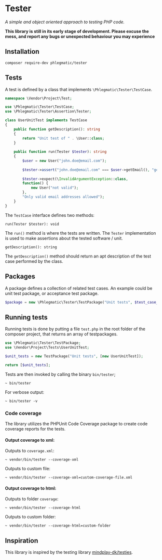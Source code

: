 Tester
======
*A simple and object oriented approach to testing PHP code.*

**This library is still in its early stage of development. 
Please excuse the mess, and report any bugs or unexpected behaviour you may experience**

## Installation
```
composer require-dev phlegmatic/tester
```

## Tests
A test is defined by a class that implements `\Phlegmatic\Tester\TestCase`. 

```php
namespace \Vendor\Project\Test;

use \Phlegmatic\Tester\TestCase;
use \Phlegmatic\Tester\Assertion\Tester;

class UserUnitTest implements TestCase
{
    public function getDescription(): string
    {
        return "Unit test of " . \User::class;
    }
    
    public function run(Tester $tester): string
    {
        $user = new User("john.doe@email.com");
        
        $tester->assert("john.doe@email.com" === $user->getEmail(), "getEmail() returns email");
        
        $tester->expect(\InvalidArgumentException::class, 
        function() {
            new User("not valid");
        }, 
        "Only valid email addresses allowed");
    }
}
```
The `TestCase` interface defines two methods: 

`run(Tester $tester): void`

The `run()` method is where the tests are written. The `Tester` implementation is used to
make assertions about the tested software / unit.

`getDescription(): string`

The `getDescription()` method should return an apt description of the test case performed
by the class.

## Packages
A package defines a collection of related test cases. An example could be unit test package, or acceptance test package.

```php
$package = new \Phlegmatic\Tester\TestPackage("Unit tests", $test_case_list);
```

## Running tests
Running tests is done by putting a file `test.php` in the root folder of the composer
project, that returns an array of testpackages.
```php
use \Phlegmatic\Tester\TestPackage;
use \Vendor\Project\Tests\UserUnitTest;

$unit_tests = new TestPackage("Unit tests", [new UserUnitTest]);

return [$unit_tests];
```

Tests are then invoked by calling the binary `bin/tester`;
```
~ bin/tester
```

For verbose output:
```
~ bin/tester -v
``` 

### Code coverage
The library utilizes the PHPUnit Code Coverage package to create code coverage reports for 
the tests.

#### Output coverage to xml:

Outputs to `coverage.xml`:
```
~ vendor/bin/tester --coverage-xml
```
Outputs to custom file:
```
~ vendor/bin/tester --coverage-xml=custom-coverage-file.xml
```
#### Output coverage to html:
Outputs to folder `coverage`:
```
~ vendor/bin/tester --coverage-html
```
Outputs to custom folder:
```
~ vendor/bin/tester --coverage-html=custom-folder
```

## Inspiration
This library is inspired by the testing library [mindplay-dk/testies](https://github.com/mindplay-dk/testies).